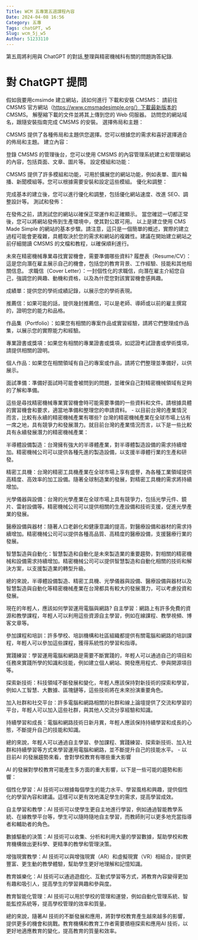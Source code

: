 ```yaml
---
Title: WCM 五專第五週課程內容
Date: 2024-04-08 16:56
Category: 五專
Tags: chatGPT, w5
Slug: wcm_5j_w5
Author: 51233110
---
```


第五周將利用與 ChatGPT 的對話,整理與精密機械科有關的問題詢答紀錄.

<!-- PELICAN_END_SUMMARY -->

# 對 ChatGPT 提問
假如我要用cmsimde 建立網站，該如何進行 下載和安裝 CMSMS：
請前往 CMSMS 官方網站（https://www.cmsmadesimple.org/）下載最新版本的 CMSMS。 解壓縮下載的文件並將其上傳到您的 Web 伺服器。 訪問您的網站域名，跟隨安裝指南完成 CMSMS 的安裝。 選擇佈局和主題：

CMSMS 提供了各種佈局和主題供您選擇。您可以根據您的需求和喜好選擇適合的佈局和主題。 建立內容：

登錄 CMSMS 的管理後台，您可以使用 CMSMS 的內容管理系統建立和管理網站的內容，包括頁面、文章、圖片等。 設定模組和功能：

CMSMS 提供了許多模組和功能，可用於擴展您的網站功能，例如表單、圖片輪播、新聞模組等。您可以根據需要安裝和設定這些模組。 優化和調整：

完成基本的建立後，您可以進行優化和調整，包括優化網站速度、改進 SEO、調整設計等。 測試和發佈：

在發佈之前，請測試您的網站以確保正常運作和正確顯示。 當您確認一切都正常後，您可以將網站發佈到生產環境中，使其對公眾可用。 以上是建立使用 CMS Made Simple 的網站的基本步驟。請注意，這只是一個簡單的概述，實際的建立過程可能會更複雜，具體取決於您的需求和網站的複雜性。建議在開始建立網站之前仔細閱讀 CMSMS 的文檔和教程，以確保順利進行。

未來在精密機械專業尋找實習機會，需要準備哪些資料? 履歷表（Resume/CV）：這是您向潛在雇主展示自己的機會，包括您的教育背景、工作經驗、技能和其他相關信息。
求職信（Cover Letter）：一封個性化的求職信，向潛在雇主介紹您自己，強調您的興趣、動機和資格，以及為什麼您對該實習機會感興趣。

成績單：提供您的學術成績記錄，以展示您的學術表現。

推薦信：如果可能的話，提供幾封推薦信，可以是老師、導師或以前的雇主撰寫的，證明您的能力和品格。

作品集（Portfolio）：如果您有相關的專案作品或實習經驗，請將它們整理成作品集，以展示您的實際能力和經驗。

專業證書或獎項：如果您有相關的專業證書或獎項，如認證考試證書或學術獎項，請提供相關的證明。

個人作品：如果您在相關領域有自己的專案或作品，請將它們整理並準備好，以供展示。

面試準備：準備好面試時可能會被問到的問題，並確保自己對精密機械領域有足夠的了解和準備。

這些是尋找精密機械專業實習機會時可能需要準備的一些資料和文件。請根據具體的實習機會和要求，適當地準備和整理您的申請資料。 - 以目前台灣的產業情況而言，比較有永續的精密機械產業有哪些? 台灣的精密機械產業在全球市場上佔有一席之地，具有競爭力和發展潛力。就目前台灣的產業情況而言，以下是一些比較具有永續發展潛力的精密機械產業：

半導體設備製造：台灣擁有強大的半導體產業，對半導體製造設備的需求持續增加。精密機械公司可以提供各種先進的製造設備，以支援半導體行業的生產和研發。

精密工具機：台灣的精密工具機產業在全球市場上享有盛譽，為各種工業領域提供高精度、高效率的加工設備。隨著全球制造業的發展，對精密工具機的需求將持續增加。

光學儀器與設備：台灣的光學產業在全球市場上具有競爭力，包括光學元件、鏡片、雷射設備等。精密機械公司可以提供相關的生產設備和技術支援，促進光學產業的發展。

醫療設備與器材：隨著人口老齡化和健康意識的提高，對醫療設備和器材的需求持續增加。精密機械公司可以提供各種高品質、高精度的醫療設備，支援醫療行業的發展。

智慧製造與自動化：智慧製造和自動化是未來製造業的重要趨勢，對相關的精密機械和設備需求持續增加。精密機械公司可以提供智慧製造和自動化相關的技術和解決方案，以支援製造業的轉型升級。

總的來說，半導體設備製造、精密工具機、光學儀器與設備、醫療設備與器材以及智慧製造與自動化等精密機械產業在台灣都具有較大的發展潛力，可以考慮投資和發展。

現在的年輕人，應該如何學習運用電腦與網路?
自主學習：網路上有許多免費的資源和教學課程，年輕人可以利用這些資源自主學習，例如在線課程、教學視頻、博客文章等。

參加課程和培訓：許多學校、培訓機構和社區組織都提供有關電腦和網路的培訓課程，年輕人可以參加這些課程，獲得系統性的學習和指導。

實踐練習：學習運用電腦和網路是需要不斷實踐的，年輕人可以通過自己的項目和任務來實踐所學的知識和技能，例如建立個人網站、開發應用程式、參與開源項目等。

探索新技術：科技領域不斷發展和變化，年輕人應該保持對新技術的探索和學習，例如人工智慧、大數據、區塊鏈等，這些技術將在未來扮演重要角色。

加入社群和社交平台：許多電腦和網路相關的社群和線上論壇提供了交流和學習的平台，年輕人可以加入這些社群，與其他人交流分享經驗和知識。

持續學習和成長：電腦和網路技術日新月異，年輕人應該保持持續學習和成長的心態，不斷提升自己的技能和知識。

總的來說，年輕人可以通過自主學習、參加課程、實踐練習、探索新技術、加入社群和持續學習等方式來學習運用電腦和網路，並不斷提升自己的技能水平。 - 以目前AI 的發展趨勢來看，會對學校教育有哪些重大影響

AI 的發展對學校教育可能產生多方面的重大影響，以下是一些可能的趨勢和影響：

個性化學習：AI 技術可以根據每個學生的能力水平、學習風格和興趣，提供個性化的學習內容和建議。這樣可以更有效地滿足學生的需求，提高學習成效。

自主學習和教學：AI 技術可以使學生更自主地進行學習，例如通過智能教學系統、在線教學平台等，學生可以隨時隨地自主學習，而教師則可以更多地充當指導者和輔助者的角色。

數據驅動的決策：AI 技術可以收集、分析和利用大量的學習數據，幫助學校和教育機構做出更科學、更精準的教學和管理決策。

增強現實教學：AI 技術可以與增強現實（AR）和虛擬現實（VR）相結合，提供更豐富、更生動的教學體驗，幫助學生更好地理解和記憶知識。

教育娛樂化：AI 技術可以通過遊戲化、互動式學習等方式，將教育內容變得更加有趣和吸引人，提高學生的學習興趣和參與度。

教育智能化管理：AI 技術可以用於學校的管理和運營，例如自動化管理系統、智能監控系統等，提高學校管理的效率和質量。

總的來說，隨著AI 技術的不斷發展和應用，將對學校教育產生越來越多的影響，提供更多的機會和挑戰。教育機構和教育工作者需要積極探索和應用AI 技術，以更好地適應教育的變化，提高教育的質量和效率。

